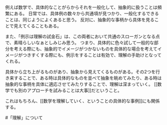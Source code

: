 例えば数学で、具体的なことがらからそれを一般化して、抽象的に扱うことは頻繁にある。
日常では、具体例の数々から共通項が見つかり、一般化するできることは、同じようによくあると思う。
反対に、抽象的な事柄から具体を見ることで見えてくることもある。

また、「例示は理解の試金石」は、この両者において共通のスローガンとなる点で、素晴らしいなぁとしみじみ思う。
つまり、具体的に色々試して一般的な部分を考える際にも、抽象的でイメージがつかないものを具体的な場合を考えてイメージがつきすくする際にも、例示をすることは有効で、理解の手助けとなってくれる。

具体から立ち上がるものがあり、抽象から見えてくるものがある。その2つを行き来することで、ある時は具体的なものを並べて抽象を眺めてみたり、ある時は抽象的な事柄を具体に適応させてみたりすることで、理解は深まっていく。
[[数学でも別のアプローチを試みることは大事]]だということ。

これはもちろん、[[数学を理解していく、ということの具体的な事例]]にも関係する。

#「理解」について 